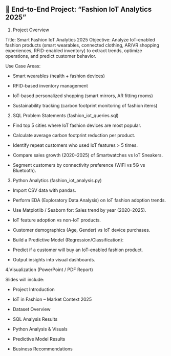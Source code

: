 ## 📌 End-to-End Project: “Fashion IoT Analytics 2025”

1. Project Overview

Title: Smart Fashion IoT Analytics 2025
Objective: Analyze IoT-enabled fashion products (smart wearables, connected clothing, AR/VR shopping experiences, RFID-enabled inventory) to extract trends, optimize operations, and predict customer behavior.

Use Case Areas:

* Smart wearables (health + fashion devices)   

* RFID-based inventory management

* IoT-based personalized shopping (smart mirrors, AR fitting rooms)

* Sustainability tracking (carbon footprint monitoring of fashion items)


2. SQL Problem Statements (fashion_iot_queries.sql)

* Find top 5 cities where IoT fashion devices are most popular.

* Calculate average carbon footprint reduction per product.

* Identify repeat customers who used IoT features > 5 times.

* Compare sales growth (2020–2025) of Smartwatches vs IoT Sneakers.

* Segment customers by connectivity preference (WiFi vs 5G vs Bluetooth).



3. Python Analytics (fashion_iot_analysis.py)

* Import CSV data with pandas.

* Perform EDA (Exploratory Data Analysis) on IoT fashion adoption trends.

* Use Matplotlib / Seaborn for: Sales trend by year (2020–2025).

* IoT feature adoption vs non-IoT products.

* Customer demographics (Age, Gender) vs IoT device purchases.

* Build a Predictive Model (Regression/Classification):

* Predict if a customer will buy an IoT-enabled fashion product.

* Output insights into visual dashboards.



4.Visualization (PowerPoint / PDF Report)

Slides will include:

* Project Introduction

* IoT in Fashion – Market Context 2025

* Dataset Overview

* SQL Analysis Results

* Python Analysis & Visuals

* Predictive Model Results

* Business Recommendations
